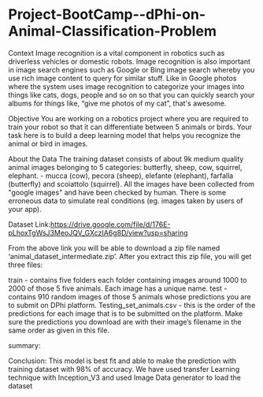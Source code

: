 # Project-BootCamp--dPhi-on-Animal-Classification-Problem
Context
Image recognition is a vital component in robotics such as driverless vehicles or domestic robots.
Image recognition is also important in image search engines such as Google or Bing image search whereby you use rich image content to query for similar stuff. 
Like in Google photos where the system uses image recognition to categorize your images into things like cats, dogs, people and so on so that you can quickly search your albums for things like, “give me photos of my cat”, that's awesome.

Objective
You are working on a robotics project where you are required to train your robot so that it can differentiate between 5 animals or birds. 
Your task here is to build a deep learning model that helps you recognize the animal or bird in images.

About the Data
The training dataset consists of about 9k medium quality animal images belonging to 5 categories: butterfly, sheep, cow, squirrel, elephant. - mucca (cow), pecora (sheep), elefante (elephant), farfalla (butterfly) and scoiattolo (squirrel). All the images have been collected from "google images" and have been checked by human. There is some erroneous data to simulate real conditions (eg. images taken by users of your app).

Dataset Link:https://drive.google.com/file/d/176E-pLhoxTgWsJ3MeoJQV_GXczIA6g8D/view?usp=sharing

From the above link you will be able to download a zip file named ‘animal_dataset_intermediate.zip’. After you extract this zip file, you will get three files:

train - contains five folders each folder containing images around 1000 to 2000 of those 5 five animals.  Each image has a unique name.
test - contains 910 random images of those 5 animals whose predictions you are to submit on DPhi platform.
Testing_set_animals.csv - this is the order of the predictions for each image that is to be submitted on the platform. 
Make sure the predictions you download are with their image’s filename in the same order as given in this file.

summary:

Conclusion:
This model is best fit and able to make the prediction with training dataset with 98% of accuracy.
We have used transfer Learning technique with Inception_V3 and used Image Data generator to load the dataset
